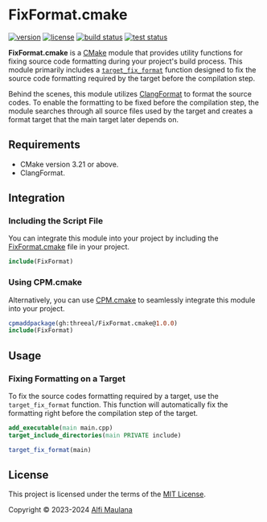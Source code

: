 # FixFormat.cmake

[![version](https://img.shields.io/github/v/release/threeal/FixFormat.cmake?style=flat-square)](https://github.com/threeal/FixFormat.cmake/releases)
[![license](https://img.shields.io/github/license/threeal/FixFormat.cmake?style=flat-square)](./LICENSE)
[![build status](https://img.shields.io/github/actions/workflow/status/threeal/FixFormat.cmake/build.yaml?branch=main&style=flat-square)](https://github.com/threeal/FixFormat.cmake/actions/workflows/build.yaml)
[![test status](https://img.shields.io/github/actions/workflow/status/threeal/FixFormat.cmake/test.yaml?branch=main&label=test&style=flat-square)](https://github.com/threeal/FixFormat.cmake/actions/workflows/test.yaml)


**FixFormat.cmake** is a [CMake](https://cmake.org/) module that provides utility functions for fixing source code formatting during your project's build process.
This module primarily includes a [`target_fix_format`](./cmake/FixFormat.cmake) function designed to fix the source code formatting required by the target before the compilation step.

Behind the scenes, this module utilizes [ClangFormat](https://clang.llvm.org/docs/ClangFormat.html) to format the source codes.
To enable the formatting to be fixed before the compilation step, the module searches through all source files used by the target and creates a format target that the main target later depends on.

## Requirements

- CMake version 3.21 or above.
- ClangFormat.

## Integration

### Including the Script File

You can integrate this module into your project by including the [FixFormat.cmake](./cmake/FixFormat.cmake) file in your project.

```cmake
include(FixFormat)
```

### Using CPM.cmake

Alternatively, you can use [CPM.cmake](https://github.com/cpm-cmake/CPM.cmake) to seamlessly integrate this module into your project.

```cmake
cpmaddpackage(gh:threeal/FixFormat.cmake@1.0.0)
include(FixFormat)
```

## Usage

### Fixing Formatting on a Target

To fix the source codes formatting required by a target, use the `target_fix_format` function. This function will automatically fix the formatting right before the compilation step of the target.

```cmake
add_executable(main main.cpp)
target_include_directories(main PRIVATE include)

target_fix_format(main)
```

## License

This project is licensed under the terms of the [MIT License](./LICENSE).

Copyright © 2023-2024 [Alfi Maulana](https://github.com/threeal)
